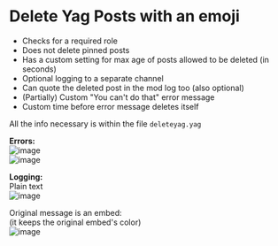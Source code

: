 # Delete Yag Posts with an emoji
- Checks for a required role
- Does not delete pinned posts
- Has a custom setting for max age of posts allowed to be deleted (in seconds)
- Optional logging to a separate channel
- Can quote the deleted post in the mod log too (also optional)
- (Partially) Custom "You can't do that" error message
- Custom time before error message deletes itself

All the info necessary is within the file `deleteyag.yag`

**Errors:**    
![image](https://user-images.githubusercontent.com/20410737/179891283-80154b06-32c7-40cd-80c8-0039bdefef56.png)      
![image](https://user-images.githubusercontent.com/20410737/179892269-e4810c48-9d17-48d2-b316-2d97648ebea3.png)

**Logging:**     
Plain text     
![image](https://user-images.githubusercontent.com/20410737/179893693-8b2a944d-5c4a-4097-a12b-cd5bbd96de76.png)

Original message is an embed:     
(it keeps the original embed's color)      
![image](https://user-images.githubusercontent.com/20410737/179893650-cf027ee8-329f-4aee-b865-42f7c5ef1701.png)
